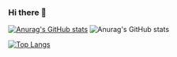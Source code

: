 ### Hi there 👋

[![Anurag's GitHub stats](https://github-readme-stats.vercel.app/api?username=jenniaylis)](https://github.com/anuraghazra/github-readme-stats)
![Anurag's GitHub stats](https://github-readme-stats.vercel.app/api?username=jenniaylis&theme=tokyonight_icons=true)

[![Top Langs](https://github-readme-stats.vercel.app/api/top-langs/?username=jenniaylis&layout=compact)](https://github.com/anuraghazra/github-readme-stats)
<!--
**jenniaylis/jenniaylis** is a ✨ _special_ ✨ repository because its `README.md` (this file) appears on your GitHub profile.

Here are some ideas to get you started:

- 🔭 I’m currently working on ...
- 🌱 I’m currently learning ...
- 👯 I’m looking to collaborate on ...
- 🤔 I’m looking for help with ...
- 💬 Ask me about ...
- 📫 How to reach me: ...
- 😄 Pronouns: ...
- ⚡ Fun fact: ...
-->
